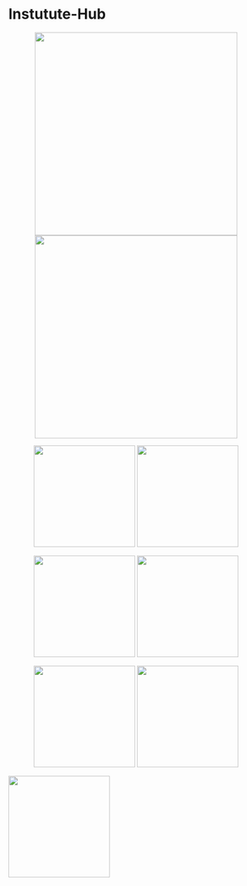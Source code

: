 # Instutute-Hub
<p align="center">
  <img src="https://github.com/user-attachments/assets/0b29832b-e73c-400e-b1ee-72be31f871d2" width="400" />
  <img src="https://github.com/user-attachments/assets/b77a2111-240d-4604-bc99-ee3943513d5a" width="400" />
</p>

<p align="center">
  <img src="https://github.com/user-attachments/assets/741dd5e8-c922-4166-beab-c5449a028ce4" width="200" />
  <img src="https://github.com/user-attachments/assets/42f57d21-e5cb-4a30-8f03-6a9911a312b0" width="200" />
</p>

<p align="center">
  <img src="https://github.com/user-attachments/assets/4754fed0-a105-492c-9d3b-c256e6437d02" width="200" />
  <img src="https://github.com/user-attachments/assets/3a0c9995-ca71-4e5c-b8a8-9d2fb9cf253d" width="200" />
</p>

<p align="center">
  <img src="https://github.com/user-attachments/assets/fca199be-2355-4f86-a7ca-b3c3664e7fcd" width="200" />
  <img src="https://github.com/user-attachments/assets/a6cb1f8a-667a-4613-923a-eaee279d3075" width="200" />
</p>
<p>
   <img src="https://github.com/user-attachments/assets/75d8abd8-ff55-40f0-93fe-c1a3928b1048" width="200" />


</p>



